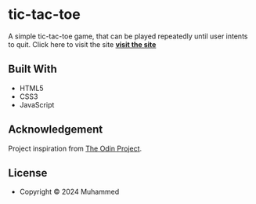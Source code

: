 # tic-tac-toe

A simple tic-tac-toe game, that can be played repeatedly until user intents to quit. Click here to visit the site [**visit the site**](https://mhmdfais.github.io/tic-tac-toe/)

## Built With

- HTML5
- CSS3
- JavaScript

## Acknowledgement

Project inspiration from [The Odin Project](https://www.theodinproject.com/home).

## License

- Copyright &copy; 2024 Muhammed
